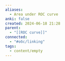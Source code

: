 ```yaml
---
aliases:
  - Area under ROC curve
anki: false
created: 2024-06-18 21:28
parent:
  - "[[ROC curve]]"
connected:
  - "#обс/linking"
tags:
  - content/empty
---
```


